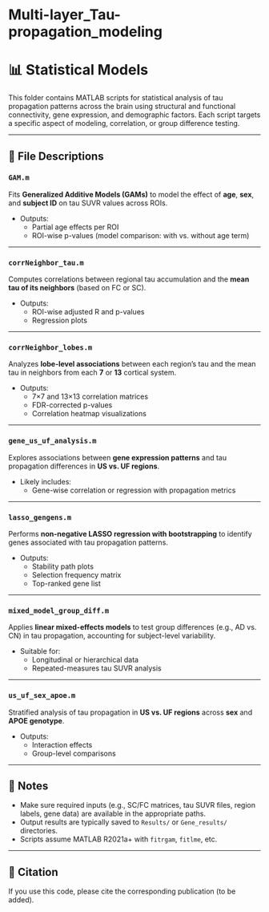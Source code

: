 # Multi-layer_Tau-propagation_modeling



# 📊 Statistical Models

This folder contains MATLAB scripts for statistical analysis of tau propagation patterns across the brain using structural and functional connectivity, gene expression, and demographic factors. Each script targets a specific aspect of modeling, correlation, or group difference testing.

---

## 📁 File Descriptions

### `GAM.m`
Fits **Generalized Additive Models (GAMs)** to model the effect of **age**, **sex**, and **subject ID** on tau SUVR values across ROIs.

- Outputs:
  - Partial age effects per ROI
  - ROI-wise p-values (model comparison: with vs. without age term)

---

### `corrNeighbor_tau.m`
Computes correlations between regional tau accumulation and the **mean tau of its neighbors** (based on FC or SC).

- Outputs:
  - ROI-wise adjusted R and p-values
  - Regression plots

---

### `corrNeighbor_lobes.m`
Analyzes **lobe-level associations** between each region’s tau and the mean tau in neighbors from each **7** or **13** cortical system.

- Outputs:
  - 7×7 and 13×13 correlation matrices
  - FDR-corrected p-values
  - Correlation heatmap visualizations

---

### `gene_us_uf_analysis.m`
Explores associations between **gene expression patterns** and tau propagation differences in **US vs. UF regions**.

- Likely includes:
  - Gene-wise correlation or regression with propagation metrics

---

### `lasso_gengens.m`
Performs **non-negative LASSO regression with bootstrapping** to identify genes associated with tau propagation patterns.

- Outputs:
  - Stability path plots
  - Selection frequency matrix
  - Top-ranked gene list

---

### `mixed_model_group_diff.m`
Applies **linear mixed-effects models** to test group differences (e.g., AD vs. CN) in tau propagation, accounting for subject-level variability.

- Suitable for:
  - Longitudinal or hierarchical data
  - Repeated-measures tau SUVR analysis

---

### `us_uf_sex_apoe.m`
Stratified analysis of tau propagation in **US vs. UF regions** across **sex** and **APOE genotype**.

- Outputs:
  - Interaction effects
  - Group-level comparisons

---

## 📝 Notes

- Make sure required inputs (e.g., SC/FC matrices, tau SUVR files, region labels, gene data) are available in the appropriate paths.
- Output results are typically saved to `Results/` or `Gene_results/` directories.
- Scripts assume MATLAB R2021a+ with `fitrgam`, `fitlme`, etc.

---




## 📌 Citation
If you use this code, please cite the corresponding publication (to be added).
